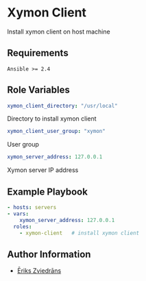 Xymon Client
=========

Install xymon client on host machine

Requirements
------------

`Ansible >= 2.4`

Role Variables
--------------

```yaml
xymon_client_directory: "/usr/local"
```
Directory to install xymon client

```yaml
xymon_client_user_group: "xymon"
```
User group

```yaml
xymon_server_address: 127.0.0.1
```
Xymon server IP address

Example Playbook
----------------

```yaml
- hosts: servers
- vars:
    xymon_server_address: 127.0.0.1
  roles:  
    - xymon-client   # install xymon client
```

Author Information
------------------

* [Ēriks Zviedrāns](mailto:eriks.zviedrans@tieto.com)
